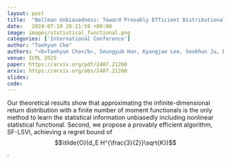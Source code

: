 ```yaml
---
layout: post
title:  "Bellman Unbiasedness: Toward Provably Efficient Distributional Reinforcement Learning with General Value Function Approximation"
date:   2024-07-10 20:21:59 +00:00
image: images/statistical_functional.png
categories: ['International Conference']
author: "Taehyun Cho"
authors: "<b>Taehyun Cho</b>, Seungyub Han, Kyungjae Lee, Seokhun Ju, Dohyeong Kim, Jungwoo Lee"
venue: ICML 2025
paper: https://arxiv.org/pdf/2407.21260
arxiv: https://arxiv.org/abs/2407.21260
slides: 
code: 
---
```

Our theoretical results show that approximating the infinite-dimensional return distribution with a finite number of moment functionals is the only method to learn the statistical information unbiasedly including nonlinear statistical functional. Second, we propose a provably efficient algorithm, SF-LSVI, achieving a regret bound of $$\tilde{O}(d_E H^{\frac{3}{2}}\sqrt{K})$$.
